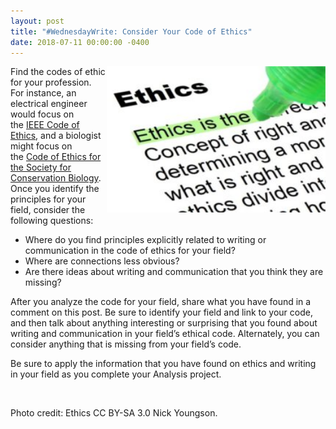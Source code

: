 ```yaml
---
layout: post
title: "#WednesdayWrite: Consider Your Code of Ethics"
date: 2018-07-11 00:00:00 -0400
---
```

<p><img src="/wp-content/uploads/ethics-300x200.jpg" alt="Ethics CC BY-SA 3.0 Nick Youngson" style="width: 350px;height: 234px;float: right;" />Find the codes of ethic for your profession. For instance, an electrical engineer would focus on the <a title="IEEE Code of Ethics" href="http://www.ieee.org/about/corporate/governance/p7-8.html" target="_blank">IEEE Code of Ethics</a>, and a biologist might focus on the <a title="Code of Ethics for the Society for Conservation Biology" href="https://conbio.org/about-scb/who-we-are/code-of-ethics" target="_blank">Code of Ethics for the Society for Conservation Biology</a>. Once you identify the principles for your field, consider the following questions:</p>
<ul class="listDS">
  <li>Where do you find principles explicitly related to writing or communication in the code of ethics for your field?</li>
  <li>Where are connections less obvious?</li>
  <li>Are there ideas about writing and communication that you think they are missing?</li>
</ul>
<p>After you analyze the code for your field, share what you have found in a comment on this post. Be sure to identify your field and link to your code, and then talk about anything interesting or surprising that you found about writing and communication in your field’s ethical code. Alternately, you can consider anything that is missing from your field’s  code.</p>
<p>Be sure to apply the information that you have found on ethics and writing in your field as you complete your Analysis project.</p>
<p>&nbsp;</p>
<p class="photocredit">Photo credit: Ethics CC BY-SA 3.0 Nick Youngson.</p>
